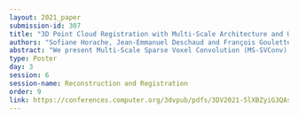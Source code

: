 ```yaml
---
layout: 2021_paper
submission-id: 307
title: "3D Point Cloud Registration with Multi-Scale Architecture and Unsupervised Transfer Learning"
authors: "Sofiane Horache, Jean-Emmanuel Deschaud and François Goulette"
abstract: "We present Multi-Scale Sparse Voxel Convolution (MS-SVConv), a fast multi-scale deep neural network that outputs the descriptors from point clouds for 3D registration between two scenes. We compute descriptors using a 3D sparse voxel convolutional network on a point cloud at different scales and then fuse the descriptors through fully-connected layers. With supervised learning, we show significant improvements compared to state-of-the-art methods on the competitive and well-known 3DMatch benchmark. We also achieve better generalization through different source and target datasets, with very fast computation. Finally, we present a strategy for transferring MS-SVConv on unknown datasets in a unsupervised way called UDGE, which leads to state-of-the-art results on the ETH and TUM datasets. [The code will be publicly available before publication]."
type: Poster
day: 3
session: 6
session-name: Reconstruction and Registration
order: 9
link: https://conferences.computer.org/3dvpub/pdfs/3DV2021-5lXBZyiG3QAsRBKXHIjqU8/268800b351/268800b351.pdf
---
```

